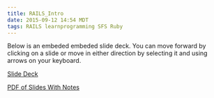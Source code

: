 ```yaml
---
title: RAILS_Intro
date: 2015-09-12 14:54 MDT
tags: RAILS learnprogramming SFS Ruby
---
```

Below is an embeded embeded slide deck. You can move forward by clicking on a
slide or move in either direction by selecting it and using arrows on your
keyboard.
<div> 
    <object type="text/html" data="http://sterling.codes/Rails-Intro-Slides">
    </object>
</div>

[Slide Deck](http://sterling.codes/Rails-Intro-Slides)

[PDF of Slides With Notes](http://sterling.codes/Rails-Intro-Slides/assets/slides_with_notes.pdf)

